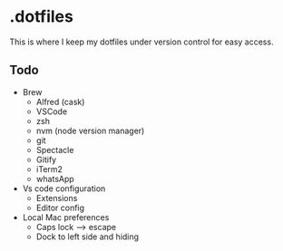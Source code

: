 # .dotfiles

This is where I keep my dotfiles under version control for easy access.

## Todo

* Brew
    * Alfred (cask)
    * VSCode
    * zsh
    * nvm (node version manager)
    * git
    * Spectacle
    * Gitify
    * iTerm2
    * whatsApp
* Vs code configuration
    * Extensions
    * Editor config
* Local Mac preferences
    * Caps lock —> escape
    * Dock to left side and hiding
